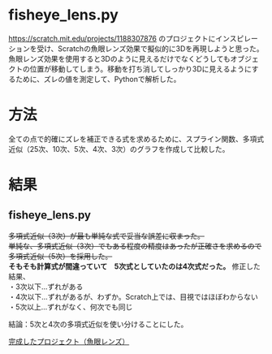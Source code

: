# fisheye_lens.py
https://scratch.mit.edu/projects/1188307876 のプロジェクトにインスピレーションを受け、Scratchの魚眼レンズ効果で擬似的に3Dを再現しようと思った。
魚眼レンズ効果を使用すると3Dのように見えるだけでなくどうしてもオブジェクトの位置が移動してしまう。移動を打ち消してしっかり3Dに見えるようにするために、ズレの値を測定して、Pythonで解析した。

# 方法
全ての点で的確にズレを補正できる式を求めるために、スプライン関数、多項式近似（25次、10次、5次、4次、3次）のグラフを作成して比較した。

# 結果
## fisheye_lens.py  
~~多項式近似（3次）が最も単純な式で妥当な誤差に収まった。~~  
~~単純な、多項式近似（3次）でもある程度の精度はあったが正確さを求めるので多項式近似（5次）を採用した。~~  
**そもそも計算式が間違っていて　5次式としていたのは4次式だった。**
修正した結果、  
・3次以下...ずれがある  
・4次以下...ずれがあるが、わずか。Scratch上では、目視ではほぼわからない  
・5次以上...ずれがなく、何次でも同じ  

結論：5次と4次の多項式近似を使い分けることにした。

[完成したプロジェクト（魚眼レンズ）](https://scratch.mit.edu/projects/1188323709/)  
